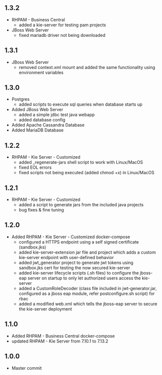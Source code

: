## 1.3.2
- RHPAM - Business Central
  - added a kie-server for testing pam projects
- JBoss Web Server
  - fixed mariadb driver not being downloaded

## 1.3.1
- JBoss Web Server
  - removed context.xml mount and added the same functionality using environment variables

## 1.3.0
- Postgres
  - added scripts to execute sql queries when database starts up
- Added JBoss Web Server
  - added a simple jdbc test java webapp
  - added database config
- Added Apache Cassandra Database
- Added MariaDB Database

## 1.2.2
- RHPAM - Kie Server - Customized
  - added _regenerate-jars shell script to work with Linux/MacOS
  - fixed EOL errors
  - fixed scripts not being executed (added chmod +x) in Linux/MacOS

## 1.2.1
- RHPAM - Kie Server - Customized
  - added a script to generate jars from the included java projects
  - bug fixes & fine tuning

## 1.2.0
- Added RHPAM - Kie Server - Customized docker-compose
  - configured a HTTPS endpoint using a self signed certificate (sandbox.jks)
  - added kie-server-extension jar file and project which adds a custom kie-server endpoint with user-defined behavior
  - added jwt_generator project to generate jwt tokens using sandbox.jks cert for testing the now secured kie-server
  - added kie-server lifecycle scripts (.sh files) to configure the jboss-eap server on startup to only let authorized users access the kie-server
  - added a CustomRoleDecoder (class file included in jwt-generator.jar, configured as a jboss eap module, refer postconfigure.sh script) for rbac
  - added a modified web.xml which tells the jboss-eap server to secure the kie-server deployment

## 1.1.0
- Added RHPAM - Business Central docker-compose
- updated RHPAM - Kie Server from 7.10.1 to 7.13.2

## 1.0.0
- Master commit
